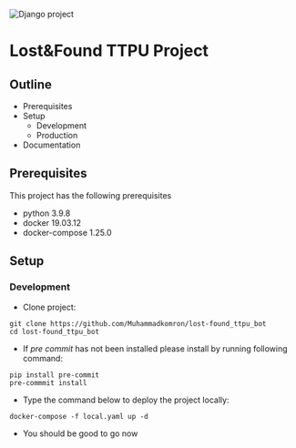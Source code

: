 ![Django project](https://github.com/Muhammadkomron/lost-found_ttpu_bot)

# Lost&Found TTPU Project

## Outline

- Prerequisites
- Setup
    - Development
    - Production
- Documentation

## Prerequisites

This project has the following prerequisites

- python 3.9.8
- docker 19.03.12
- docker-compose 1.25.0

## Setup

### Development

- Clone project:

```
git clone https://github.com/Muhammadkomron/lost-found_ttpu_bot
cd lost-found_ttpu_bot
```

- If *pre commit* has not been installed please install by running following command:

```
pip install pre-commit
pre-commmit install
```

- Type the command below to deploy the project locally:

```
docker-compose -f local.yaml up -d
```

- You should be good to go now